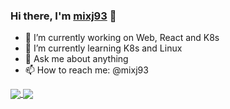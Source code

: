 ### Hi there, I'm [mixj93](https://xueli.li/) 👋

- 🔭 I’m currently working on Web, React and K8s
- 🌱 I’m currently learning K8s and Linux
- 💬 Ask me about anything
- 📫 How to reach me: @mixj93

<!--
**mixj93/mixj93** is a ✨ _special_ ✨ repository because its `README.md` (this file) appears on your GitHub profile.

Here are some ideas to get you started:

- 🔭 I’m currently working on ...
- 🌱 I’m currently learning ...
- 👯 I’m looking to collaborate on ...
- 🤔 I’m looking for help with ...
- 💬 Ask me about ...
- 📫 How to reach me: ...
- 😄 Pronouns: ...
- ⚡ Fun fact: ...
-->

<a href="https://github.com/mixj93">
  <img align="center" src="https://mixj93-github-readme-stats.vercel.app/api?username=mixj93&hide=contribs&count_private=true&show_icons=true" />
</a>
<a href="https://github.com/mixj93">
  <img align="center" src="https://mixj93-github-readme-stats.vercel.app/api/top-langs/?username=mixj93&layout=compact" />
</a>
